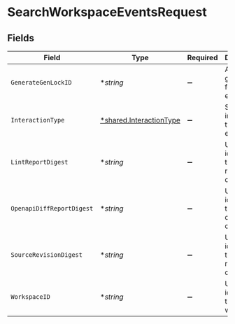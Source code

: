 # SearchWorkspaceEventsRequest


## Fields

| Field                                                                    | Type                                                                     | Required                                                                 | Description                                                              |
| ------------------------------------------------------------------------ | ------------------------------------------------------------------------ | ------------------------------------------------------------------------ | ------------------------------------------------------------------------ |
| `GenerateGenLockID`                                                      | **string*                                                                | :heavy_minus_sign:                                                       | A specific gen lock ID for the events.                                   |
| `InteractionType`                                                        | [*shared.InteractionType](../../../pkg/models/shared/interactiontype.md) | :heavy_minus_sign:                                                       | Specified interaction type for events.                                   |
| `LintReportDigest`                                                       | **string*                                                                | :heavy_minus_sign:                                                       | Unique identifier of the lint report digest.                             |
| `OpenapiDiffReportDigest`                                                | **string*                                                                | :heavy_minus_sign:                                                       | Unique identifier of the openapi diff report digest.                     |
| `SourceRevisionDigest`                                                   | **string*                                                                | :heavy_minus_sign:                                                       | Unique identifier of the source revision digest.                         |
| `WorkspaceID`                                                            | **string*                                                                | :heavy_minus_sign:                                                       | Unique identifier of the workspace.                                      |